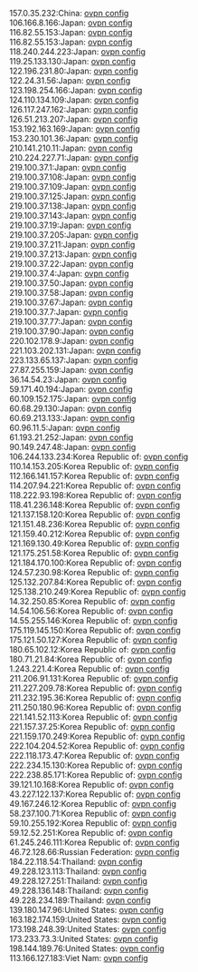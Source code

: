 157.0.35.232:China: [ovpn config](vpn/157_0_35_232.ovpn)  
106.166.8.166:Japan: [ovpn config](vpn/106_166_8_166.ovpn)  
116.82.55.153:Japan: [ovpn config](vpn/116_82_55_153.ovpn)  
116.82.55.153:Japan: [ovpn config](vpn/116_82_55_153.ovpn)  
118.240.244.223:Japan: [ovpn config](vpn/118_240_244_223.ovpn)  
119.25.133.130:Japan: [ovpn config](vpn/119_25_133_130.ovpn)  
122.196.231.80:Japan: [ovpn config](vpn/122_196_231_80.ovpn)  
122.24.31.56:Japan: [ovpn config](vpn/122_24_31_56.ovpn)  
123.198.254.166:Japan: [ovpn config](vpn/123_198_254_166.ovpn)  
124.110.134.109:Japan: [ovpn config](vpn/124_110_134_109.ovpn)  
126.117.247.162:Japan: [ovpn config](vpn/126_117_247_162.ovpn)  
126.51.213.207:Japan: [ovpn config](vpn/126_51_213_207.ovpn)  
153.192.163.169:Japan: [ovpn config](vpn/153_192_163_169.ovpn)  
153.230.101.36:Japan: [ovpn config](vpn/153_230_101_36.ovpn)  
210.141.210.11:Japan: [ovpn config](vpn/210_141_210_11.ovpn)  
210.224.227.71:Japan: [ovpn config](vpn/210_224_227_71.ovpn)  
219.100.37.1:Japan: [ovpn config](vpn/219_100_37_1.ovpn)  
219.100.37.108:Japan: [ovpn config](vpn/219_100_37_108.ovpn)  
219.100.37.109:Japan: [ovpn config](vpn/219_100_37_109.ovpn)  
219.100.37.125:Japan: [ovpn config](vpn/219_100_37_125.ovpn)  
219.100.37.138:Japan: [ovpn config](vpn/219_100_37_138.ovpn)  
219.100.37.143:Japan: [ovpn config](vpn/219_100_37_143.ovpn)  
219.100.37.19:Japan: [ovpn config](vpn/219_100_37_19.ovpn)  
219.100.37.205:Japan: [ovpn config](vpn/219_100_37_205.ovpn)  
219.100.37.211:Japan: [ovpn config](vpn/219_100_37_211.ovpn)  
219.100.37.213:Japan: [ovpn config](vpn/219_100_37_213.ovpn)  
219.100.37.22:Japan: [ovpn config](vpn/219_100_37_22.ovpn)  
219.100.37.4:Japan: [ovpn config](vpn/219_100_37_4.ovpn)  
219.100.37.50:Japan: [ovpn config](vpn/219_100_37_50.ovpn)  
219.100.37.58:Japan: [ovpn config](vpn/219_100_37_58.ovpn)  
219.100.37.67:Japan: [ovpn config](vpn/219_100_37_67.ovpn)  
219.100.37.7:Japan: [ovpn config](vpn/219_100_37_7.ovpn)  
219.100.37.77:Japan: [ovpn config](vpn/219_100_37_77.ovpn)  
219.100.37.90:Japan: [ovpn config](vpn/219_100_37_90.ovpn)  
220.102.178.9:Japan: [ovpn config](vpn/220_102_178_9.ovpn)  
221.103.202.131:Japan: [ovpn config](vpn/221_103_202_131.ovpn)  
223.133.65.137:Japan: [ovpn config](vpn/223_133_65_137.ovpn)  
27.87.255.159:Japan: [ovpn config](vpn/27_87_255_159.ovpn)  
36.14.54.23:Japan: [ovpn config](vpn/36_14_54_23.ovpn)  
59.171.40.194:Japan: [ovpn config](vpn/59_171_40_194.ovpn)  
60.109.152.175:Japan: [ovpn config](vpn/60_109_152_175.ovpn)  
60.68.29.130:Japan: [ovpn config](vpn/60_68_29_130.ovpn)  
60.69.213.133:Japan: [ovpn config](vpn/60_69_213_133.ovpn)  
60.96.11.5:Japan: [ovpn config](vpn/60_96_11_5.ovpn)  
61.193.21.252:Japan: [ovpn config](vpn/61_193_21_252.ovpn)  
90.149.247.48:Japan: [ovpn config](vpn/90_149_247_48.ovpn)  
106.244.133.234:Korea Republic of: [ovpn config](vpn/106_244_133_234.ovpn)  
110.14.153.205:Korea Republic of: [ovpn config](vpn/110_14_153_205.ovpn)  
112.166.141.157:Korea Republic of: [ovpn config](vpn/112_166_141_157.ovpn)  
114.207.94.221:Korea Republic of: [ovpn config](vpn/114_207_94_221.ovpn)  
118.222.93.198:Korea Republic of: [ovpn config](vpn/118_222_93_198.ovpn)  
118.41.236.148:Korea Republic of: [ovpn config](vpn/118_41_236_148.ovpn)  
121.137.158.120:Korea Republic of: [ovpn config](vpn/121_137_158_120.ovpn)  
121.151.48.236:Korea Republic of: [ovpn config](vpn/121_151_48_236.ovpn)  
121.159.40.212:Korea Republic of: [ovpn config](vpn/121_159_40_212.ovpn)  
121.169.130.49:Korea Republic of: [ovpn config](vpn/121_169_130_49.ovpn)  
121.175.251.58:Korea Republic of: [ovpn config](vpn/121_175_251_58.ovpn)  
121.184.170.100:Korea Republic of: [ovpn config](vpn/121_184_170_100.ovpn)  
124.57.230.98:Korea Republic of: [ovpn config](vpn/124_57_230_98.ovpn)  
125.132.207.84:Korea Republic of: [ovpn config](vpn/125_132_207_84.ovpn)  
125.138.210.249:Korea Republic of: [ovpn config](vpn/125_138_210_249.ovpn)  
14.32.250.85:Korea Republic of: [ovpn config](vpn/14_32_250_85.ovpn)  
14.54.106.56:Korea Republic of: [ovpn config](vpn/14_54_106_56.ovpn)  
14.55.255.146:Korea Republic of: [ovpn config](vpn/14_55_255_146.ovpn)  
175.119.145.150:Korea Republic of: [ovpn config](vpn/175_119_145_150.ovpn)  
175.121.50.127:Korea Republic of: [ovpn config](vpn/175_121_50_127.ovpn)  
180.65.102.12:Korea Republic of: [ovpn config](vpn/180_65_102_12.ovpn)  
180.71.21.84:Korea Republic of: [ovpn config](vpn/180_71_21_84.ovpn)  
1.243.221.4:Korea Republic of: [ovpn config](vpn/1_243_221_4.ovpn)  
211.206.91.131:Korea Republic of: [ovpn config](vpn/211_206_91_131.ovpn)  
211.227.209.78:Korea Republic of: [ovpn config](vpn/211_227_209_78.ovpn)  
211.232.195.36:Korea Republic of: [ovpn config](vpn/211_232_195_36.ovpn)  
211.250.180.96:Korea Republic of: [ovpn config](vpn/211_250_180_96.ovpn)  
221.141.52.113:Korea Republic of: [ovpn config](vpn/221_141_52_113.ovpn)  
221.157.37.25:Korea Republic of: [ovpn config](vpn/221_157_37_25.ovpn)  
221.159.170.249:Korea Republic of: [ovpn config](vpn/221_159_170_249.ovpn)  
222.104.204.52:Korea Republic of: [ovpn config](vpn/222_104_204_52.ovpn)  
222.118.173.47:Korea Republic of: [ovpn config](vpn/222_118_173_47.ovpn)  
222.234.15.130:Korea Republic of: [ovpn config](vpn/222_234_15_130.ovpn)  
222.238.85.171:Korea Republic of: [ovpn config](vpn/222_238_85_171.ovpn)  
39.121.10.168:Korea Republic of: [ovpn config](vpn/39_121_10_168.ovpn)  
43.227.122.137:Korea Republic of: [ovpn config](vpn/43_227_122_137.ovpn)  
49.167.246.12:Korea Republic of: [ovpn config](vpn/49_167_246_12.ovpn)  
58.237.100.71:Korea Republic of: [ovpn config](vpn/58_237_100_71.ovpn)  
59.10.255.192:Korea Republic of: [ovpn config](vpn/59_10_255_192.ovpn)  
59.12.52.251:Korea Republic of: [ovpn config](vpn/59_12_52_251.ovpn)  
61.245.246.111:Korea Republic of: [ovpn config](vpn/61_245_246_111.ovpn)  
46.72.128.66:Russian Federation: [ovpn config](vpn/46_72_128_66.ovpn)  
184.22.118.54:Thailand: [ovpn config](vpn/184_22_118_54.ovpn)  
49.228.123.113:Thailand: [ovpn config](vpn/49_228_123_113.ovpn)  
49.228.127.251:Thailand: [ovpn config](vpn/49_228_127_251.ovpn)  
49.228.136.148:Thailand: [ovpn config](vpn/49_228_136_148.ovpn)  
49.228.234.189:Thailand: [ovpn config](vpn/49_228_234_189.ovpn)  
139.180.147.96:United States: [ovpn config](vpn/139_180_147_96.ovpn)  
163.182.174.159:United States: [ovpn config](vpn/163_182_174_159.ovpn)  
173.198.248.39:United States: [ovpn config](vpn/173_198_248_39.ovpn)  
173.233.73.3:United States: [ovpn config](vpn/173_233_73_3.ovpn)  
198.144.189.76:United States: [ovpn config](vpn/198_144_189_76.ovpn)  
113.166.127.183:Viet Nam: [ovpn config](vpn/113_166_127_183.ovpn)  
